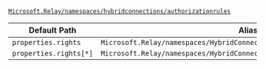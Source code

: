 [`Microsoft.Relay/namespaces/hybridconnections/authorizationrules`](https://docs.microsoft.com/en-us/azure/templates/microsoft.relay/namespaces/hybridconnections/authorizationrules)

| Default Path | Alias |
|---|---|
| `properties.rights` | `Microsoft.Relay/namespaces/HybridConnections/authorizationRules/rights` |
| `properties.rights[*]` | `Microsoft.Relay/namespaces/HybridConnections/authorizationRules/rights[*]` |

